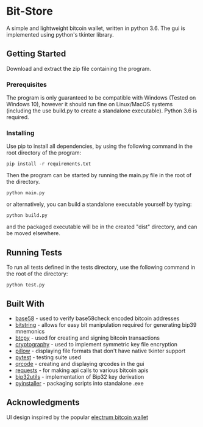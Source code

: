 # Bit-Store

A simple and lightweight bitcoin wallet, written in python 3.6. The gui is implemented using
python's tkinter library.

## Getting Started

Download and extract the zip file containing the program.

### Prerequisites

The program is only guaranteed to be compatible with Windows (Tested on Windows 10), however it should run fine
on Linux/MacOS systems (including the use build.py to create a standalone executable). Python 3.6 is required.

### Installing

Use pip to install all dependencies, by using the following command in the root directory of the program:

```
pip install -r requirements.txt
```

Then the program can be started by running the main.py file in the root of the directory.

```
python main.py
```

or alternatively, you can build a standalone executable yourself by typing:

```
python build.py
```

and the packaged executable will be in the created "dist" directory, and can be moved elsewhere.

## Running Tests

To run all tests defined in the tests directory, use the following command in the root of the directory:

```
python test.py
```

## Built With

* [base58](https://pypi.org/project/base58/) - used to verify base58check encoded bitcoin addresses
* [bitstring](https://pypi.org/project/bitstring/) - allows for easy bit manipulation required for generating bip39 mnemonics
* [btcpy](https://pypi.org/project/chainside-btcpy/) - used for creating and signing bitcoin transactions
* [cryptography](https://pypi.org/project/cryptography/) - used to implement symmetric key file encryption
* [pillow](https://pypi.org/project/Pillow/) - displaying file formats that don't have native tkinter support
* [pytest](https://pypi.org/project/pytest/) - testing suite used
* [qrcode](https://pypi.org/project/qrcode/) - creating and displaying qrcodes in the gui
* [requests](https://pypi.org/project/requests/) - for making api calls to various bitcoin apis
* [bip32utils](https://github.com/prusnak/bip32utils) - implementation of Bip32 key derivation
* [pyinstaller](https://pypi.org/project/PyInstaller/) - packaging scripts into standalone .exe

## Acknowledgments

UI design inspired by the popular [electrum bitcoin wallet](https://github.com/spesmilo/electrum)
